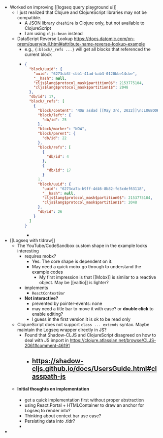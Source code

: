 - Worked on improving [[logseq query playground ui]]
	- I just realized that Clojure and ClojureScript libraries may not be compatible.
		- A JSON library `cheshire` is Clojure only, but not available to ClojureScript
		- I am using `cljs-bean` instead
	- DataScript Reverse Lookup https://docs.datomic.com/on-prem/query/pull.html#attribute-name-reverse-lookup-example
		- e.g., `{:block/_refs ...}` will get all blocks that referenced the current block
		- ```json
		  {
		    "block/uuid": {
		      "uuid": "6273cb3f-cbb1-41ad-bab3-0120bbe14cbe",
		      "__hash": null,
		      "cljs$lang$protocol_mask$partition0$": 2153775104,
		      "cljs$lang$protocol_mask$partition1$": 2048
		    },
		    "db/id": 17,
		    "block/_refs": [
		      {
		        "block/content": "NOW asdad [[May 3rd, 2022]]\n:LOGBOOK:\nCLOCK: [2022-05-02 Mon 22:58:16]\nCLOCK: [2022-05-03 Tue 17:38:44]\n:END:",
		        "block/left": {
		          "db/id": 25
		        },
		        "block/marker": "NOW",
		        "block/parent": {
		          "db/id": 22
		        },
		        "block/refs": [
		          {
		            "db/id": 4
		          },
		          {
		            "db/id": 17
		          }
		        ],
		        "block/uuid": {
		          "uuid": "6273ca7a-b9ff-4d46-8b82-fe3cdef63118",
		          "__hash": null,
		          "cljs$lang$protocol_mask$partition0$": 2153775104,
		          "cljs$lang$protocol_mask$partition1$": 2048
		        },
		        "db/id": 26
		      }
		    ]
		  }
		  ```
			-
- [[Logseq with tldraw]]
	- The YouTube/CodeSandbox custom shape in the example looks interesting
		- requires mobx?
			- Yes. The core shape is dependent on it.
			- May need a quick mobx go through to understand the example codes
				- My first impression is that [[Mobx]] is similar to a reactive object. May be [[valtio]] is lighter?
		- implements
			- `ReactContextBar`
		- **Not interactive?**
			- prevented by pointer-events: none
			- may need a title bar to move it with ease? or **double click** to enable editing?
			- I guess in the first version it is ok to be read only
	- ClojureScript does not support `class ... extends` syntax. Maybe maintain the Logseq wrapper directly in JS?
		- Found that Shadow-CLJS and ClojureScript disagreed on how to deal with JS import in https://clojure.atlassian.net/browse/CLJS-2061#comment-46191
			- https://shadow-cljs.github.io/docs/UsersGuide.html#classpath-js
				-
	- #### **Initial thoughts on implementation**
		- get a quick implementation first without proper abstraction
		- using React.Portal + HTMLContainer to draw an anchor for Logseq to render into?
		- Thinking about context bar use case?
		- Persisting data into .tldr?
		-
-